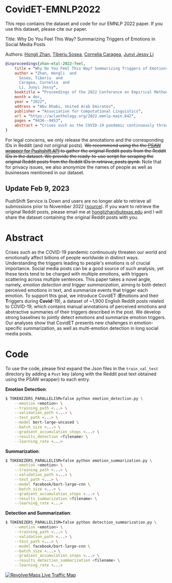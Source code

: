 # CovidET-EMNLP2022
This repo contains the dataset and code for our EMNLP 2022 paper. If you use this dataset, please cite our paper.

Title: Why Do You Feel This Way? Summarizing Triggers of Emotions in Social Media Posts

Authors: <a href="https://honglizhan.github.io/">Hongli Zhan</a>, <a href="https://www.tsosea.com/">Tiberiu Sosea</a>, <a href="https://www.cs.uic.edu/~cornelia/">Cornelia Caragea</a>, <a href="https://jessyli.com/">Junyi Jessy Li</a>

```bibtex
@inproceedings{zhan-etal-2022-feel,
    title = "Why Do You Feel This Way? Summarizing Triggers of Emotions in Social Media Posts",
    author = "Zhan, Hongli  and
      Sosea, Tiberiu  and
      Caragea, Cornelia  and
      Li, Junyi Jessy",
    booktitle = "Proceedings of the 2022 Conference on Empirical Methods in Natural Language Processing",
    month = dec,
    year = "2022",
    address = "Abu Dhabi, United Arab Emirates",
    publisher = "Association for Computational Linguistics",
    url = "https://aclanthology.org/2022.emnlp-main.642",
    pages = "9436--9453",
    abstract = "Crises such as the COVID-19 pandemic continuously threaten our world and emotionally affect billions of people worldwide in distinct ways. Understanding the triggers leading to people{'}s emotions is of crucial importance. Social media posts can be a good source of such analysis, yet these texts tend to be charged with multiple emotions, with triggers scattering across multiple sentences. This paper takes a novel angle, namely, emotion detection and trigger summarization, aiming to both detect perceived emotions in text, and summarize events and their appraisals that trigger each emotion. To support this goal, we introduce CovidET (Emotions and their Triggers during Covid-19), a dataset of {\textasciitilde}1,900 English Reddit posts related to COVID-19, which contains manual annotations of perceived emotions and abstractive summaries of their triggers described in the post. We develop strong baselines to jointly detect emotions and summarize emotion triggers. Our analyses show that CovidET presents new challenges in emotion-specific summarization, as well as multi-emotion detection in long social media posts.",
}
```

For legal concerns, we only release the annotations and the corresponding IDs in Reddit (and *not* original posts). <del>We recommend using the the <a href="https://psaw.readthedocs.io/en/latest/">PSAW wrapper for Pushshift API</a> to gather the original Reddit posts from the Reddit IDs in the dataset. We provide the ready-to-use script for scraping the original Reddit posts from the Reddit IDs in *retrieve_posts.ipynb*.</del> Note that for privacy issues, we also anonymize the names of people as well as businesses mentioned in our dataset.

## Update Feb 9, 2023
PushShift Service is Down and users are no longer able to retrieve all submissions prior to November 2022 ([source](https://www.reddit.com/r/pushshift/comments/10utf1d/first_day_trying_to_scrape_reddit_bad_timing/)). If you want to retrieve the original Reddit posts, please email me at [honglizhan@utexas.edu](mailto:honglizhan@utexas.edu) and I will share the dataset containing the original Reddit posts with you.

# Abstract
Crises such as the COVID-19 pandemic continuously threaten our world and emotionally affect billions of people worldwide in distinct ways. Understanding the triggers leading to people's emotions is of crucial importance. Social media posts can be a good source of such analysis, yet these texts tend to be charged with multiple emotions, with triggers scattering across multiple sentences. This paper takes a novel angle, namely, *emotion detection and trigger summarization*, aiming to both detect perceived emotions in text, and summarize events that trigger each emotion. To support this goal, we introduce CovidET (**E**motions and their **T**riggers during **Covid**-19), a dataset of ~1,900 English Reddit posts related to COVID-19, which contains manual annotations of perceived emotions and abstractive summaries of their triggers described in the post. We develop strong baselines to jointly detect emotions and summarize emotion triggers. Our analyses show that CovidET presents new challenges in emotion-specific summarization, as well as multi-emotion detection in long social media posts.


# Code
To use the code, please first expand the Json files in the `train_val_test` directory by adding a `Post` key (along with the Reddit post text obtained using the PSAW wrapper) to each entry.

**Emotion Detection**:

```bash
$ TOKENIZERS_PARALLELISM=false python emotion_detection.py \
	--emotion <emotion> \
	--training_path <...> \
	--validation_path <...> \
	--test_path <...> \
	--model bert-large-uncased \
	--batch_size <...> \
	--gradient_accumulation_steps <...> \
	--results_detection <filename> \
	--learning_rate <...>
```

**Summarization**:

```bash
$ TOKENIZERS_PARALLELISM=false python emotion_summarization.py \
	--emotion <emotion> \
	--training_path <...> \
	--validation_path <...> \
	--test_path <...> \
	--model facebook/bart-large-cnn \
	--batch_size <...> \
	--gradient_accumulation_steps <...> \
	--results_summarization <filename> \
	--learning_rate <...>
```

**Detection and Summarization**:

```bash
$ TOKENIZERS_PARALLELISM=false python detection_summarization.py \
	--emotion <emotion> \
	--training_path <...> \
	--validation_path <...> \
	--test_path <...> \
	--model facebook/bart-large-cnn \
	--batch_size <...> \
	--gradient_accumulation_steps <...> \
	--results_detection_summarization <filename> \
	--learning_rate <...>
```

[![RevolverMaps Live Traffic Map](https://rf.revolvermaps.com/w/3/s/a/7/0/0/ffffff/010020/aa0000/53advquazq5.png)](https://www.revolvermaps.com/livestats/53advquazq5/)